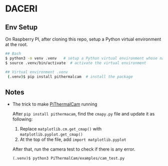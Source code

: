 # DACERI

## Env Setup
On Raspberry PI, after cloning this repo, setup a Python virtual environment at the root.
```bash
## Bash 
$ python3 -m venv .venv   # setup a Python virtual environment whose name is ".venv". Use `ls -a` to find the .venv repo
$ source .venv/bin/activate  # activate the virtual environment

## Virtual environment .venv
 (.venv)$ pip install pithermalcam  # install the package
```

## Notes
- The trick to make [PiThermalCam](https://github.com/tomshaffner/PiThermalCam) running

  After `pip install pithermacam`, find the `cmapy.py` file and update it as following:
  1. Replace `matplotlib.cm.get_cmap()` with `matplotlib.pyplot.get_cmap()`
  2. At the top of the file, add `import matplotlib.pyplot`

  After that, run the camera test to check if there is any error.
  ```
  (.venv)$ python3 PiThermalCam/examples/cam_test.py 
  ```
  
